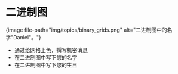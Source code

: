 # 二进制图

{image file-path="img/topics/binary_grids.png" alt="二进制图中的名字"Daniel"。"}

- 通过给网格上色，撰写机密消息
- 在二进制图中写下您的名字
- 在二进制图中写下您的生日